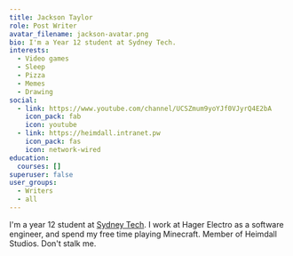 ```yaml
---
title: Jackson Taylor
role: Post Writer
avatar_filename: jackson-avatar.png
bio: I'm a Year 12 student at Sydney Tech.
interests:
  - Video games
  - Sleep
  - Pizza
  - Memes
  - Drawing
social:
  - link: https://www.youtube.com/channel/UCSZmum9yoYJf0VJyrQ4E2bA
    icon_pack: fab
    icon: youtube
  - link: https://heimdall.intranet.pw
    icon_pack: fas
    icon: network-wired
education:
  courses: []
superuser: false
user_groups:
  - Writers
  - all
---
```

I'm a year 12 student at [Sydney Tech](https://sths.nsw.edu.au). I work at Hager Electro as a software engineer, and spend my free time playing Minecraft. Member of Heimdall Studios. Don't stalk me.
